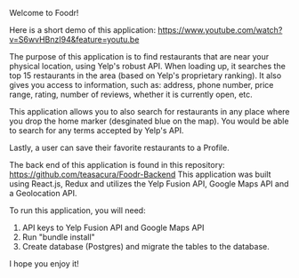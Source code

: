 Welcome to Foodr!

Here is a short demo of this application: https://www.youtube.com/watch?v=S6wvHBnzI94&feature=youtu.be

The purpose of this application is to find restaurants that are near your physical location, using Yelp's robust API. When loading up, it searches the top 15 restaurants in the area (based on Yelp's proprietary ranking). It also gives you access to information, such as: address, phone number, price range, rating, number of reviews, whether it is currently open, etc. 

This application allows you to also search for restaurants in any place where you drop the home marker (desginated blue on the map). You would be able to search for any terms accepted by Yelp's API.

Lastly, a user can save their favorite restaurants to a Profile.


The back end of this application is found in this repository: https://github.com/teasacura/Foodr-Backend
This application was built using React.js, Redux and utilizes the Yelp Fusion API, Google Maps API and a Geolocation API.

To run this application, you will need:
1. API keys to Yelp Fusion API and Google Maps API
2. Run "bundle install"
3. Create database (Postgres) and migrate the tables to the database.

I hope you enjoy it!
